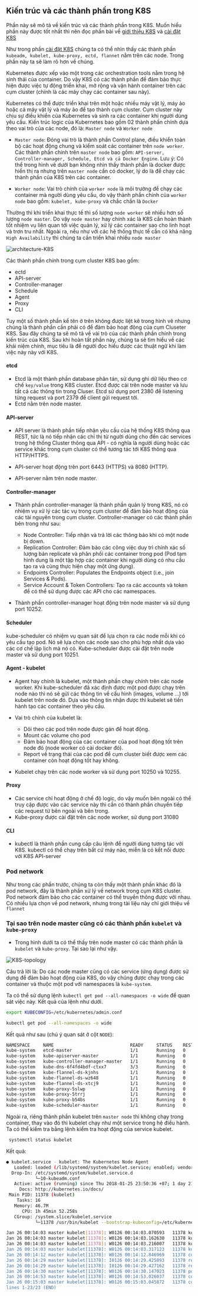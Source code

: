 ## Kiến trúc và các thành phần trong K8S
Phần này sẽ mô tả về kiến trúc và các thành phần trong K8S. Muốn hiểu phần này được tốt nhất thì nên đọc phần bài về [giới thiệu K8S](./01.Gioithieuve_Kubernetes.md/) và [cài đặt K8S](./02.Caidat-Kubernetes.md/)

Như trong phần [cài đặt K8S](./02.Caidat-Kubernetes.md/) chúng ta có thể nhìn thấy các thành phần `kubeadm, kubelet, kube-proxy, ectd, flannet` nằm trên các node. Trong phần này ta sẽ làm rõ hơn về chúng.

Kubernetes được xếp vào một trong các orchestration tools nằm trong hệ sinh thái của container. Do vậy K8S có các thành phần để đảm bảo thực hiện được việc tự động triển khai, mở rộng và vận hành container trên các cụm cluster (chính là các máy chạy các container sau này).

Kubernetes có thể được triển khai trên một hoặc nhiều máy vật lý, máy ảo hoặc cả máy vật lý và máy ảo để tạo thành cụm cluster. Cụm cluster này chịu sự điều khiển của Kubernetes và sinh ra các container khi người dùng yêu cầu. Kiến trúc logic của Kubernetes bao gồm 02 thành phần chính dựa theo vai trò của các node, đó là: `Master node` và `Worker node`

- `Master node`: Đóng vai trò là thành phần Control plane, điều khiển toàn bộ các hoạt động chung và kiểm soát các container trên `node worker`. Các thành phần chính trên `master node` bao gồm: `API-server, Controller-manager, Schedule, Etcd và cả Docker Engine`. Lưu ý: Có thể trong hình vẽ dưới bạn không nhìn thấy thành phần là docker được hiển thị ra nhưng trên `master node`  cần có docker, lý do là để chạy các thành phần của K8S trên các container.

- `Worker node`: Vai trò chính của `worker node` là môi trường để chạy các container mà người dùng yêu cầu, do vậy thành phần chính của `worker node` bao gồm: `kubelet, kube-proxy` và chắc chắn là `Docker`

Thường thì khi triển khai thực tế thì số lượng `node worker` sẽ nhiều hơn số lượng `node master`. Do vậy `node master` hay chính xác là K8S cần hoàn thành tốt nhiệm vụ liên quan tới việc quản lý, xử lý các container sao cho linh hoạt và trơn tru nhất. Ngoài ra, nếu như với các hệ thống thực tế cần có khả năng `High Availability` thì chúng ta cần triển khai nhiều `node master`

![architecture-K8S](../images/architecture-K8S.jpg)

Các thành phần chính trong cụm cluster K8S bao gồm:

- ectd
- API-server
- Controller-manager
- Schedule
- Agent
- Proxy 
- CLI

Tuy một số thành phần kể tên ở trên không được liệt kê trong hình vẽ nhưng chúng là thành phần cần phải có để đảm bảo hoạt động của cụm Cluseter K8S. Sau đây chúng ta sẽ mô tả về vài trò của các thành phần chính trong kiến trúc của K8S. Sau khi hoàn tất phần này, chúng ta sẽ tìm hiểu về các khái niệm chính, mục tiêu là để người đọc hiểu được các thuật ngữ khi làm việc này này với K8S. 


#### etcd
- Etcd là một thành phần database phân tán, sử dụng ghi dữ liệu theo cơ chế `key/value` trong K8S cluster. Etcd được cài trên node master và lưu tất cả các thông tin trong Cluser. Etcd sử dụng port 2380 để listening từng request và port 2379 để client gửi request tới.
- Ectd nằm trên node master.

#### API-server
- API server là thành phần tiếp nhận yêu cầu của hệ thống K8S thông qua REST, tức là nó tiếp nhận các chỉ thị từ người dùng cho đến các services trong hệ thống Cluster thông qua API - có nghĩa là người dùng hoặc các service khác trong cụm cluster có thể tương tác tới K8S thông qua HTTP/HTTPS.

- API-server hoạt động trên port 6443 (HTTPS) và 8080 (HTTP).
- API-server nằm trên node master.

#### Controller-manager
- Thành phần controller-manager là thành phần quản lý trong K8S, nó có nhiệm vụ xử lý các tác vụ trong cụm cluster để đảm bảo hoạt động của các tài nguyên trong cụm cluster. Controller-manager có các thành phần bên trong như sau:

  - Node Controller: Tiếp nhận và trả lời các thông báo khi có một node bị down.
  - Replication Controller: Đảm bảo các công việc duy trì chính xác số lượng bản replicate và phân phối các container trong pod (Pod tạm hình dung là một tập hợp các container khi người dùng có nhu cầu tạo ra và cùng thực hiện chạy một ứng dụng).
  - Endpoints Controller: Populates the Endpoints object (i.e., join Services & Pods).
  - Service Account & Token Controllers:  Tạo ra các accounts và token để có thể sử dụng được các API cho các namespaces.

- Thành phần controller-manager hoạt động trên node master và sử dụng port 10252.

#### Scheduler

kube-scheduler có nhiệm vụ quan sát để lựa chọn ra các node mỗi khi có yêu cầu tạo pod. Nó sẽ lựa chọn các node sao cho phù hợp nhất dựa vào các cơ chế lập lịch mà nó có. Kube-scheduler được cài đặt trên node master và sử dụng port 10251.

#### Agent - kubelet
- Agent hay chính là kubelet, một thành phần chạy chính trên các node worker. Khi kube-scheduler đã xác định được một pod được chạy trên node nào thì nó sẽ gửi các thông tin về cấu hình (images, volume ...) tới kubelet trên node đó. Dựa vào thông tin nhận được thì kubelet sẽ tiến hành tạo các container theo yêu cầu.
- Vai trò chính của kubelet là: 
  - Dõi theo các pod trên node được gán để hoạt động. 
  - Mount các volume cho pod
  - Đảm bảo hoạt động của các container của pod hoạt động tốt trên node đó (node worker có cài docker đó).
  - Report về trạng thái của các pod để cụm cluster biết được xem các container còn hoạt động tốt hay không.

- Kubelet chạy trên các node worker và sử dụng port 10250 và 10255.

#### Proxy 
- Các service chỉ hoạt động ở chế độ logic, do vậy muốn bên ngoài có thể truy cập được vào các service này thì cần có thành phần chuyển tiếp các request từ bên ngoài và bên trong. 
- Kube-proxy được cài đặt trên các node worker, sử dụng port 31080

#### CLI

- kubectl là thành phần cung cấp câu lệnh để người dùng tương tác với K8S. kubectl có thể chạy trên bất cứ máy nào, miễn là có kết nối được với K8S API-server

### Pod network

Như trong các phần trước, chúng ta còn thấy một thành phần khác đó là pod network, đây là thành phần xử lý về network trong cụm K8S cluster. Pod network đảm bảo cho các container có thể truyền thông được với nhau. Có nhiều lựa chọn về pod network, nhưng trong tài liệu này chỉ giới thiệu về `flannet`


### Tại sao trên node master cũng có các thành phần `kubelet` và `kube-proxy`
- Trong hình dưới ta có thể thấy trên node master có các thành phần là `kubelet` và `kube-proxy`. Tại sao lại như vậy.

![K8S-topology](../images/K8S-topology.png)

Câu trả lời là: Do các node master cũng có các service (ứng dụng) được sử dụng để đảm bảo hoạt động của K8S, do vậy chúng được chạy trong các container và thuộc một pod với namespaces là `kube-system`.

Ta có thể sử dụng lệnh `kubectl get pod --all-namespaces -o wide` để quan sát việc này. Kết quả của lệnh như dưới.

  ```sh
  export KUBECONFIG=/etc/kubernetes/admin.conf

  kubectl get pod --all-namespaces -o wide
```

Kết quả như sau (chú ý quan sát ở cột `NODE`): 
  ```sh
  NAMESPACE     NAME                             READY     STATUS    RESTARTS   AGE       IP              NODE
  kube-system   etcd-master                      1/1       Running   0          1d        172.16.68.130   master
  kube-system   kube-apiserver-master            1/1       Running   0          1d        172.16.68.130   master
  kube-system   kube-controller-manager-master   1/1       Running   0          1d        172.16.68.130   master
  kube-system   kube-dns-6f4fd4bdf-ctxx7         3/3       Running   0          1d        10.244.0.2      master
  kube-system   kube-flannel-ds-kjnhs            1/1       Running   0          1d        172.16.68.130   master
  kube-system   kube-flannel-ds-wz648            1/1       Running   0          1d        172.16.68.131   node1
  kube-system   kube-flannel-ds-xtcj9            1/1       Running   0          1d        172.16.68.132   node2
  kube-system   kube-proxy-5slwp                 1/1       Running   0          1d        172.16.68.132   node2
  kube-system   kube-proxy-5trrj                 1/1       Running   0          1d        172.16.68.130   master
  kube-system   kube-proxy-b54bs                 1/1       Running   0          1d        172.16.68.131   node1
  kube-system   kube-scheduler-master            1/1       Running   0          1d        172.16.68.130   master
  ```

Ngoài ra, riêng thành phần kubelet trên `master node` thì không chạy trong container, thay vào đó thì kubelet chạy như một service trong hệ điều hành. Ta có thể kiểm tra bằng lệnh kiểm tra hoạt động của service kubelet.

  ```sh
   systemctl status kubelet
  ```

Kết quả: 

  ```sh
  ● kubelet.service - kubelet: The Kubernetes Node Agent
     Loaded: loaded (/lib/systemd/system/kubelet.service; enabled; vendor preset: enabled)
    Drop-In: /etc/systemd/system/kubelet.service.d
             └─10-kubeadm.conf
     Active: active (running) since Thu 2018-01-25 23:50:36 +07; 1 day 21h ago
       Docs: http://kubernetes.io/docs/
   Main PID: 11378 (kubelet)
      Tasks: 16
     Memory: 46.7M
        CPU: 1h 45min 52.258s
     CGroup: /system.slice/kubelet.service
             └─11378 /usr/bin/kubelet --bootstrap-kubeconfig=/etc/kubernetes/bootstrap-kubelet.conf --kubeconfig=/etc/kubernetes/kubelet.conf --pod-manifest-path=/etc/kubernetes/manife

  Jan 26 00:14:03 master kubelet[11378]: W0126 00:14:03.070593   11378 kubelet.go:1592] Deleting mirror pod "etcd-master_kube-system(2141fb05-01f3-11e8-a135-525400811cc0)" because it i
  Jan 26 00:14:03 master kubelet[11378]: W0126 00:14:03.162630   11378 kubelet.go:1592] Deleting mirror pod "kube-apiserver-master_kube-system(217a6f08-01f3-11e8-a135-525400811cc0)" be
  Jan 26 00:14:03 master kubelet[11378]: W0126 00:14:03.216007   11378 kubelet.go:1592] Deleting mirror pod "kube-controller-manager-master_kube-system(21b796d0-01f3-11e8-a135-52540081
  Jan 26 00:14:03 master kubelet[11378]: W0126 00:14:03.317123   11378 kubelet.go:1592] Deleting mirror pod "kube-scheduler-master_kube-system(21d62e54-01f3-11e8-a135-525400811cc0)" be
  Jan 26 00:14:12 master kubelet[11378]: W0126 00:14:12.846969   11378 conversion.go:110] Could not get instant cpu stats: different number of cpus
  Jan 26 00:14:29 master kubelet[11378]: I0126 00:14:29.425093   11378 reconciler.go:217] operationExecutor.VerifyControllerAttachedVolume started for volume "kube-dns-config" (UniqueN
  Jan 26 00:14:29 master kubelet[11378]: I0126 00:14:29.427162   11378 reconciler.go:217] operationExecutor.VerifyControllerAttachedVolume started for volume "kube-dns-token-tpdkw" (Un
  Jan 26 00:14:30 master kubelet[11378]: W0126 00:14:30.147023   11378 pod_container_deletor.go:77] Container "7cb2acf1d1e6fa6183dcde381bbf120ff60308ac77a55921f23de2618130df52" not fou
  Jan 26 00:14:53 master kubelet[11378]: W0126 00:14:53.026037   11378 conversion.go:110] Could not get instant cpu stats: different number of cpus
  Jan 26 00:15:03 master kubelet[11378]: W0126 00:15:03.045872   11378 conversion.go:110] Could not get instant cpu stats: different number of cpus
  lines 1-23/23 (END)
  ````
